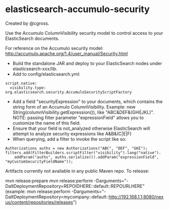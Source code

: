 elasticsearch-accumulo-security
===============================

Created by @cgross.

Use the Accumulo ColumnVisibility security model to control access to your ElasticSearch documents.

For reference on the Accumulo security model: http://accumulo.apache.org/1.4/user_manual/Security.html

- Build the standalone JAR and deploy to your ElasticSearch nodes under elasticsearch-xxx/lib.
- Add to config/elasticsearch.yml:

```
script.native:
  visibility.type: org.elasticsearch.security.AccumuloSecurityScriptFactory
```

- Add a field "securityExpression" to your documents, which contains the string form of an Accumulo ColumnVisibility. Example: new String(columnVisibility.getExpression()), like "ABC&DEF&(GHI|JKL)". NOTE: passing filter parameter "expressionField" allows you to customize the name of this field.
- Ensure that your field is not_analyzed otherwise ElasticSearch will attempt to analyze security expressions like A&B&(C|E|F)
- When querying, add a filter to invoke the script like so:

```
Authorizations auths = new Authorizations("ABC", "DEF", "GHI");
filters.add(FilterBuilders.scriptFilter("visibility").lang("native").
    addParam("auths", auths.serialize()).addParam("expressionField", "myCustomSecurityFieldName"));
```


Artifacts currently not available in any public Maven repo.
To release:

mvn release:prepare
mvn release:perform -Darguments="-DaltDeploymentRepository=REPOIDHERE::default::REPOURLHERE"
(example: mvn release:perform -Darguments="-DaltDeploymentRepository=mycompany::default::http://192.168.1.1:8080/nexus/content/repositories/releases")
